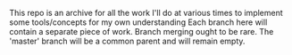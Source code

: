 This repo is an archive for all the work I'll do at various times to implement some tools/concepts for my own understanding
Each branch here will contain a separate piece of work. Branch merging ought to be rare.
The 'master' branch will be a common parent and will remain empty.
